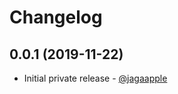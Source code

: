 # Changelog
## 0.0.1 (2019-11-22)
- Initial private release - [@jagaapple](https://github.com/jagaapple)
